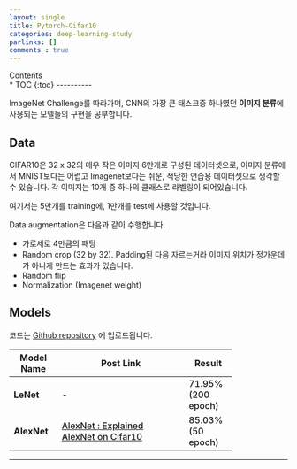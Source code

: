 ```yaml
---
layout: single
title: Pytorch-Cifar10
categories: deep-learning-study
parlinks: []
comments : true
---
```

<div id="toc">
Contents
</div>
* TOC
{:toc}
----------

ImageNet Challenge를 따라가며, CNN의 가장 큰 태스크중 하나였던 **이미지 분류**에 사용되는 모델들의 구현을 공부합니다. 

## Data
CIFAR10은 32 x 32의 매우 작은 이미지 6만개로 구성된 데이터셋으로, 이미지 분류에서 MNIST보다는 어렵고 Imagenet보다는 쉬운, 적당한 연습용 데이터셋으로 생각할 수 있습니다. 각 이미지는 10개 중 하나의 클래스로 라벨링이 되어있습니다.

여기서는 5만개를 training에, 1만개를 test에 사용할 것입니다. 

Data augmentation은 다음과 같이 수행합니다.
  - 가로세로 4만큼의 패딩
  - Random crop (32 by 32). Padding된 다음 자르는거라 이미지 위치가 정가운데가 아니게 만드는 효과가 있습니다.
  - Random flip
  - Normalization (Imagenet weight)

## Models
코드는 [Github repository](https://github.com/gratus907/Pytorch-Cifar10) 에 업로드됩니다.

<style>
table th:first-of-type {
    width: 15%;
}
table th:nth-of-type(2) {
    width: 50%;
}
table th:nth-of-type(3) {
    width: 15%;
}
table {
    width : 80%;
}
table td, table th {
    font-weight : 500;
}
</style>

| **Model Name** | **Post Link**                                                                                                         | **Result** |
| -------------- | --------------------------------------------------------------------------------------------------------------------- | ---------- |
| **LeNet**      | -                                                                                                                     | 71.95% (200 epoch)     |
| **AlexNet**    | [AlexNet : Explained](/deep-learning-study/AlexNet/) <br> [AlexNet on Cifar10](/deep-leanrning-study/AlexNet-Cifar10) | 85.03% (50 epoch)          |

------

